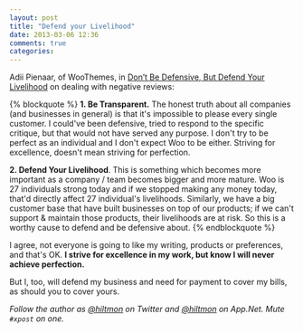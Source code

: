 ```yaml
---
layout: post
title: "Defend your Livelihood"
date: 2013-03-06 12:36
comments: true
categories: 
---
```


Adii Pienaar, of WooThemes, in [Don’t Be Defensive, But Defend Your Livelihood](http://adii.me/dont-be-defensive-defend-your-livelihood) on dealing with negative reviews:

{% blockquote %}
<strong>1. Be Transparent.</strong> The honest truth about all companies (and businesses in general) is that it's impossible to please every single customer. I could've been defensive, tried to respond to the specific critique, but that would not have served any purpose. I don't try to be perfect as an individual and I don't expect Woo to be either. Striving for excellence, doesn't mean striving for perfection.

<strong>2. Defend Your Livelihood</strong>. This is something which becomes more important as a company / team becomes bigger and more mature. Woo is 27 individuals strong today and if we stopped making any money today, that'd directly affect 27 individual's livelihoods. Similarly, we have a big customer base that have built businesses on top of our products; if we can't support & maintain those products, their livelihoods are at risk. So this is a worthy cause to defend and be defensive about.
{% endblockquote %}

I agree, not everyone is going to like my writing, products or preferences, and that's OK. **I strive for excellence in my work, but know I will never achieve perfection.**

But I, too, will defend my business and need for payment to cover my bills, as should you to cover yours.

*Follow the author as [@hiltmon](https://twitter.com/hiltmon) on Twitter and [@hiltmon](http://alpha.app.net/hiltmon) on App.Net. Mute `#xpost` on one.*